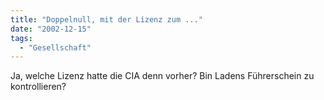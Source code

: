```yaml
---
title: "Doppelnull, mit der Lizenz zum ..."
date: "2002-12-15"
tags:
  - "Gesellschaft"
---
```


Ja, welche Lizenz hatte die CIA denn vorher? Bin Ladens Führerschein zu kontrollieren?
